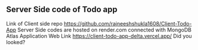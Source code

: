 ## Server Side code of Todo app
 Link of Client side repo https://github.com/rajneeshshukla1608/Client-Todo-App
 Server Side codes are hosted on render.com connected with MongoDB Atlas Application
Web Link https://client-todo-app-delta.vercel.app/ Did you looked?
